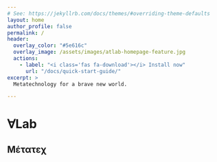 ```yaml
---
# See: https://jekyllrb.com/docs/themes/#overriding-theme-defaults
layout: home
author_profile: false
permalink: /
header:
  overlay_color: "#5e616c"
  overlay_image: /assets/images/atlab-homepage-feature.jpg
  actions:
    - label: "<i class='fas fa-download'></i> Install now"
      url: "/docs/quick-start-guide/"
excerpt: >
  Metatechnology for a brave new world.

---
```

# ∀Lab

## Mέτατεχ
